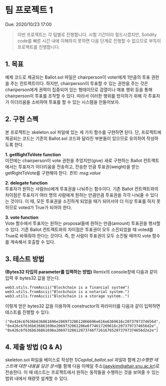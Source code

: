 # 팀 프로젝트 1
Due: 2020/10/23 17:00


> 이번 프로젝트는 각 팀별로 진행합니다. 시험 기간이라 힘드시겠지만, Solidity code를 빠른 시간 내에 이해하지 못하면 다음 단계로 진행할 수 없으므로 부득이 프로젝트를 진행합니다.

## 1. 목표
예제 코드로 제공되는 Ballot.sol 파일은 chairperson이 voter에게 1만큼의 투표 권한을 주는 컨트랙트이다. 하지만, chairperson이 투표할 수 있는 권한을 주는 것은 chariperson에게 권력이 집중되어 있는 형태이므로 검열이나 매표 행위 등을 통해 chairperson이 투표를 조작할 수 있다. 따라서 이러한 행위를 방지하기 위해 각 투표자가 이더리움을 소비하여 투표를 할 수 있는 시스템을 만들어보자.

## 2. 구현 스펙
본 프로젝트는 skeleton.sol 파일에 있는 세 가지 함수를 구현하면 된다. 단, 프로젝트에 제공되는 코드는 기존의 Ballot.sol 코드와 달라진 부분들이 있으므로 유의하여 작성하도록 한다.

**1. getRightToVote function**   
이전에는 chairperson이 vote 권한을 주었지만(give) 새로 구현하는 Ballot 컨트랙트에서는 투표자가 이더리움을 전송하고, 전송한 만큼 투표권(weight)을 받는 getRightToVote를 구현해야 한다.
*힌트: msg.value*

**2. delegate function**   
투표자가 원하는 사람(to)에게 투표권을 나눠주는 함수이다. 기존 Ballot 컨트랙트와의 차이점은 투표자가 여러 명의 사람에게 원하는 만큼만큼 투표권을 각각 나눠줄 수 있다는 것이다. 이 때, 모든 투표권을 소진하게 되었을 때가 되어서야 더 이상 투표를 하지 못하므로 voted가 True가 되어야 한다.

**3. vote function**   
Vote 함수에서 투표자는 원하는 proposal들에 원하는 만큼(amount) 투표권을 행사할 수 있다. 기존 Ballot 컨트랙트와의 차이점은 투표권이 모두 소진되었을 때 voted를 True로 바꿔줘야 한다는 것이다. 즉, 한 사람이 투표권이 모두 소진될 때까지 vote 함수를 계속해서 호출할 수 있다.

## 3. 테스트 방법
**(Bytes32 타입의 parameter를 입력하는 방법)** Remix의 console창에 다음과 같이 입력 후 bytes32 값을 얻는다.
```
web3.utils.fromAscii("Blockchain is a financial system")
web3.utils.fromAscii("Blockchain is a notarial system.")
web3.utils.fromAscii("Blockchain is a storage system..")
```

이렇게 얻은 bytes32 값을 이용하여 constructor의 파라미터를 다음과 같이 입력하면 테스트를 진행할 수 있다.

```
["0x426c6f636b636861696e20697320612066696e616e6369616c2073797374656d", "0x426c6f636b636861696e2069732061206e6f74617269616c2073797374656d2e", "0x426c6f636b636861696e20697320612073746f726167652073797374656d2e2e"]
```

## 4. 제출 방법 (Q & A)
skeleton.sol 파일을 베이스로 작성한 *1)Capital_ballot.sol 파일*과 함께 *2)수행한 테스트에 대한 내용을 담은 문서*를 함께 다음 이메일 주소(<jaeykim@altair.snu.ac.kr>)로 전송한다.
이 때 테스트는 프로젝트에서 원하는 동작들을 수행하는 것을 보여줄 수 있는 범위 내에서 재량껏 설계할 수 있다.

